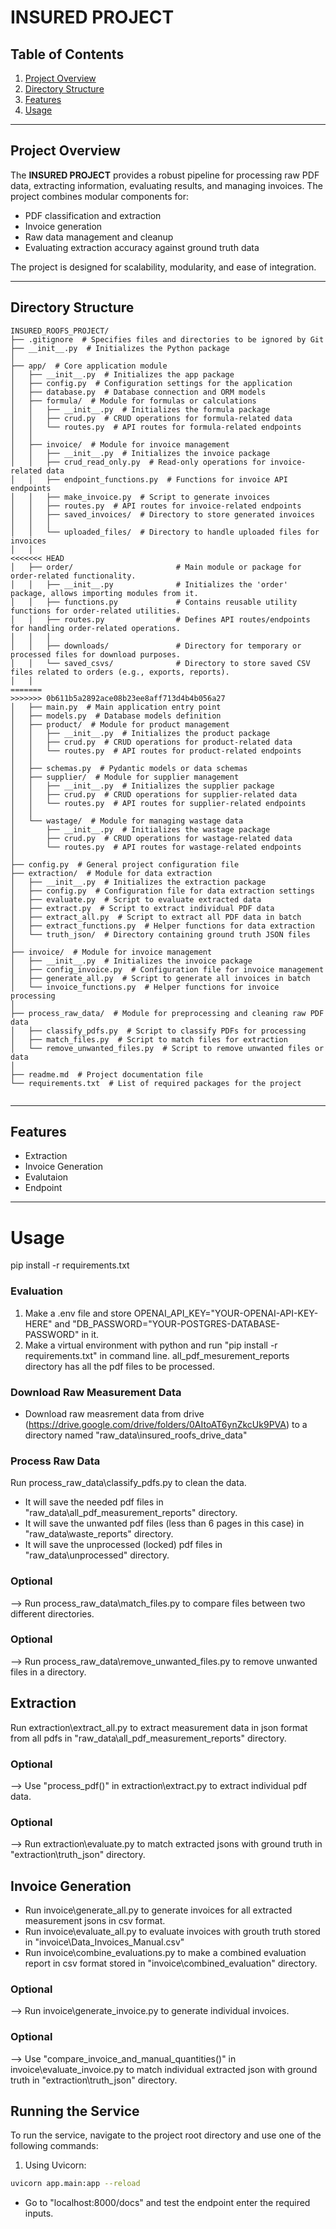 # INSURED PROJECT

## Table of Contents

1. [Project Overview](#project-overview)
2. [Directory Structure](#directory-structure)
3. [Features](#features)
4. [Usage](#usage)

---

## Project Overview

The **INSURED PROJECT** provides a robust pipeline for processing raw PDF data, extracting information, evaluating results, and managing invoices. The project combines modular components for:
- PDF classification and extraction
- Invoice generation
- Raw data management and cleanup
- Evaluating extraction accuracy against ground truth data

The project is designed for scalability, modularity, and ease of integration.

---

## Directory Structure

```plaintext
INSURED_ROOFS_PROJECT/
├── .gitignore  # Specifies files and directories to be ignored by Git
├── __init__.py  # Initializes the Python package
│
├── app/  # Core application module
│   ├── __init__.py  # Initializes the app package
│   ├── config.py  # Configuration settings for the application
│   ├── database.py  # Database connection and ORM models
│   ├── formula/  # Module for formulas or calculations
│   │   ├── __init__.py  # Initializes the formula package
│   │   ├── crud.py  # CRUD operations for formula-related data
│   │   └── routes.py  # API routes for formula-related endpoints
│   │
│   ├── invoice/  # Module for invoice management
│   │   ├── __init__.py  # Initializes the invoice package
│   │   ├── crud_read_only.py  # Read-only operations for invoice-related data
│   │   ├── endpoint_functions.py  # Functions for invoice API endpoints
│   │   ├── make_invoice.py  # Script to generate invoices
│   │   ├── routes.py  # API routes for invoice-related endpoints
│   │   ├── saved_invoices/  # Directory to store generated invoices
│   │   │
│   │   └── uploaded_files/  # Directory to handle uploaded files for invoices
│   │
<<<<<<< HEAD
│   ├── order/                       # Main module or package for order-related functionality.
│   │   ├── __init__.py              # Initializes the 'order' package, allows importing modules from it.
│   │   ├── functions.py             # Contains reusable utility functions for order-related utilities.
│   │   ├── routes.py                # Defines API routes/endpoints for handling order-related operations.
│   │   │
│   │   ├── downloads/               # Directory for temporary or processed files for download purposes.
│   │   └── saved_csvs/              # Directory to store saved CSV files related to orders (e.g., exports, reports).
│   │
=======
>>>>>>> 0b611b5a2892ace08b23ee8aff713d4b4b056a27
│   ├── main.py  # Main application entry point
│   ├── models.py  # Database models definition
│   ├── product/  # Module for product management
│   │   ├── __init__.py  # Initializes the product package
│   │   ├── crud.py  # CRUD operations for product-related data
│   │   └── routes.py  # API routes for product-related endpoints
│   │
│   ├── schemas.py  # Pydantic models or data schemas
│   ├── supplier/  # Module for supplier management
│   │   ├── __init__.py  # Initializes the supplier package
│   │   ├── crud.py  # CRUD operations for supplier-related data
│   │   └── routes.py  # API routes for supplier-related endpoints
│   │
│   └── wastage/  # Module for managing wastage data
│       ├── __init__.py  # Initializes the wastage package
│       ├── crud.py  # CRUD operations for wastage-related data
│       └── routes.py  # API routes for wastage-related endpoints
│
├── config.py  # General project configuration file
├── extraction/  # Module for data extraction
│   ├── __init__.py  # Initializes the extraction package
│   ├── config.py  # Configuration file for data extraction settings
│   ├── evaluate.py  # Script to evaluate extracted data
│   ├── extract.py  # Script to extract individual PDF data
│   ├── extract_all.py  # Script to extract all PDF data in batch
│   ├── extract_functions.py  # Helper functions for data extraction
│   └── truth_json/  # Directory containing ground truth JSON files
│
├── invoice/  # Module for invoice management
│   ├── __init__.py  # Initializes the invoice package
│   ├── config_invoice.py  # Configuration file for invoice management
│   ├── generate_all.py  # Script to generate all invoices in batch
│   └── invoice_functions.py  # Helper functions for invoice processing
│
├── process_raw_data/  # Module for preprocessing and cleaning raw PDF data
│   ├── classify_pdfs.py  # Script to classify PDFs for processing
│   ├── match_files.py  # Script to match files for extraction
│   └── remove_unwanted_files.py  # Script to remove unwanted files or data
│
├── readme.md  # Project documentation file
└── requirements.txt  # List of required packages for the project


```
---

## Features

- Extraction
- Invoice Generation
- Evalutaion
- Endpoint

---

# Usage #

pip install -r requirements.txt

### Evaluation
  1. Make a .env file and store OPENAI_API_KEY="YOUR-OPENAI-API-KEY-HERE" and "DB_PASSWORD="YOUR-POSTGRES-DATABASE-PASSWORD" in it.
  2. Make a virtual environment with python and run "pip install -r requirements.txt" in command line.
all_pdf_mesurement_reports directory has all the pdf files to be processed.

### Download Raw Measurement Data
  - Download raw measrement data from drive (https://drive.google.com/drive/folders/0AItoAT6ynZkcUk9PVA) to a directory named "raw_data\insured_roofs_drive_data" 

### Process Raw Data
Run process_raw_data\classify_pdfs.py to clean the data.
  - It will save the needed pdf files in "raw_data\all_pdf_measurement_reports" directory.
  - It will save the unwanted pdf files (less than 6 pages in this case) in "raw_data\waste_reports" directory.
  - It will save the unprocessed (locked) pdf files in "raw_data\unprocessed" directory.

### Optional
  --> Run process_raw_data\match_files.py to compare files between two different directories.

### Optional
  --> Run process_raw_data\remove_unwanted_files.py to remove unwanted files in a directory.

## Extraction
Run extraction\extract_all.py to extract measurement data in json format from all pdfs in "raw_data\all_pdf_measurement_reports" directory.

### Optional
  --> Use "process_pdf()" in extraction\extract.py to extract individual pdf data.

### Optional
  --> Run extraction\evaluate.py to match extracted jsons with ground truth in "extraction\truth_json" directory.

## Invoice Generation
- Run invoice\generate_all.py to generate invoices for all extracted measurement jsons in csv format.
- Run invoice\evaluate_all.py to evaluate invoices with grouth truth stored in "invoice\Data_Invoices_Manual.csv"
- Run invoice\combine_evaluations.py to make a combined evaluation report in csv format stored in "invoice\combined_evaluation" directory.

### Optional
  --> Run invoice\generate_invoice.py to generate individual invoices.

### Optional
  --> Use "compare_invoice_and_manual_quantities()" in invoice\evaluate_invoice.py to match individual extracted json with ground truth in "extraction\truth_json" directory.




## Running the Service

To run the service, navigate to the project root directory and use one of the following commands:

1. Using Uvicorn:
  ```bash
  uvicorn app.main:app --reload
  ```

  - Go to "localhost:8000/docs" and test the endpoint enter the required inputs.